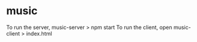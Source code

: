 # music

To run the server, music-server > npm start
To run the client, open music-client > index.html